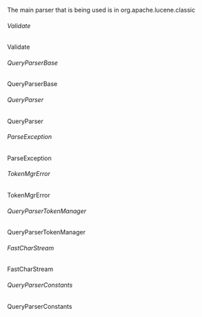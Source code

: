 The main parser that is being used is in org.apache.lucene.classic  

###### Validate
Validate
###### QueryParserBase
QueryParserBase
###### QueryParser
QueryParser
###### ParseException
ParseException
###### TokenMgrError
TokenMgrError
###### QueryParserTokenManager
QueryParserTokenManager
###### FastCharStream
FastCharStream
###### QueryParserConstants
QueryParserConstants